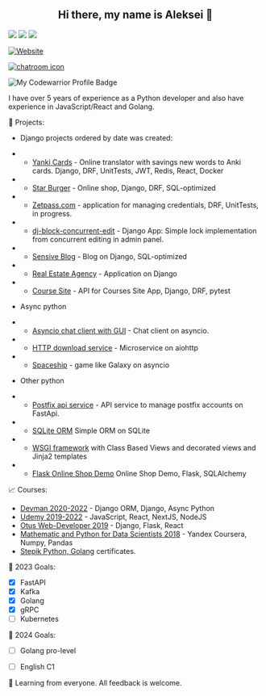 <h2 align="center">Hi there, my name is Aleksei 👋</h2> 

![](http://github-profile-summary-cards.vercel.app/api/cards/profile-details?username=ekbdizzy&theme=darcula)
![](http://github-profile-summary-cards.vercel.app/api/cards/repos-per-language?username=ekbdizzy&theme=darcula)
![](http://github-profile-summary-cards.vercel.app/api/cards/stats?username=ekbdizzy&theme=darcula)

[![Website](https://img.shields.io/static/v1?label=linkedin&logo=linkedin&labelColor=0077ee&style=for-the-badge&message=let%27s%20connect)](https://www.linkedin.com/in/aleksey-koshkin/)

[![chatroom icon](https://patrolavia.github.io/telegram-badge/chat.png)](https://t.me/koshkin_pydev)

![My Codewarrior Profile Badge](https://www.codewars.com/users/Koshkin.pydev/badges/small)

I have over 5 years of experience as a Python developer and also have experience in JavaScript/React and Golang.

:briefcase:  Projects:
- Django projects ordered by date was created:
- - [Yanki Cards](https://github.com/ekbdizzy/yanki-cards) - Online translator with savings new words to Anki cards. Django, DRF, UnitTests, JWT, Redis, React, Docker
- - [Star Burger](https://github.com/ekbdizzy/star-burger) - Online shop, Django, DRF, SQL-optimized
- - [Zetpass.com](https://github.com/ekbdizzy/zetpass.com) - application for managing credentials, DRF, UnitTests, in progress.
- - [dj-block-concurrent-edit](https://github.com/ekbdizzy/dj-block-concurrent-edit) - Django App: Simple lock implementation from concurrent editing in admin panel.
- - [Sensive Blog](https://github.com/ekbdizzy/sensive-blog) - Blog on Django, SQL-optimized
- - [Real Estate Agency](https://github.com/ekbdizzy/real_estate_agency) - Application on Django
- - [Course Site](https://github.com/ekbdizzy/course_site_api) - API for Courses Site App, Django, DRF, pytest

- Async python
- - [Asyncio chat client with GUI](https://github.com/ekbdizzy/asyncio_chat) - Chat client on asyncio.
- - [HTTP download service](https://github.com/ekbdizzy/aiohttp-download-service) - Microservice on aiohttp
- - [Spaceship](https://github.com/ekbdizzy/asyncio-spaceship-game) - game like Galaxy on asyncio

- Other python
- - [Postfix api service](https://github.com/ekbdizzy/postfix_api_service) - API service to manage postfix accounts on FastApi.
- - [SQLite ORM](https://github.com/ekbdizzy/SQLite_orm) Simple ORM on SQLite
- - [WSGI framework](https://github.com/ekbdizzy/simple-WSGI-framework) with Class Based Views and decorated views and Jinja2 templates
- - [Flask Online Shop Demo](https://github.com/ekbdizzy/shop_demo_flask) Online Shop Demo, Flask, SQLAlchemy

:chart_with_upwards_trend:  Courses:
- [Devman 2020-2022](https://dvmn.org/user/id582062476/) - Django ORM, Django, Async Python
- [Udemy 2019-2022](https://www.udemy.com/user/aleksey-koshkin/) - JavaScript, React, NextJS, NodeJS
- [Otus Web-Developer 2019](https://otus.ru/certificate/b6b2b9caeeb64d849fd104fdd06da46a/) - Django, Flask, React
- [Mathematic and Python for Data Scientists 2018](https://www.coursera.org/account/accomplishments/verify/GM2GY8F7HGSS) - Yandex Coursera, Numpy, Pandas 
- [Stepik Python, Golang](https://stepik.org/users/40955591/certificates) certificates.

🤝  2023 Goals: 
- [x] FastAPI
- [x] Kafka
- [x] Golang
- [x] gRPC
- [ ] Kubernetes

🤝  2024 Goals:
- [ ] Golang pro-level
- [ ] English C1



🌿 Learning from everyone. All feedback is welcome.

<!---
ekbdizzy/ekbdizzy is a ✨ special ✨ repository because its `README.md` (this file) appears on your GitHub profile.
You can click the Preview link to take a look at your changes.
--->
